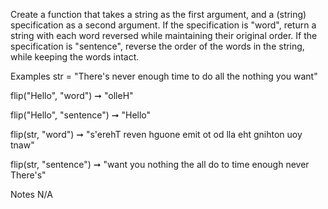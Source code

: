 Create a function that takes a string as the first argument, and a (string) specification as a second argument. If the specification is "word", return a string with each word reversed while maintaining their original order. If the specification is "sentence", reverse the order of the words in the string, while keeping the words intact.

Examples
str = "There's never enough time to do all the nothing you want"

flip("Hello", "word") ➞ "olleH"

flip("Hello", "sentence") ➞ "Hello"

flip(str, "word") ➞ "s'erehT reven hguone emit ot od lla eht gnihton uoy tnaw"

flip(str, "sentence") ➞ "want you nothing the all do to time enough never There's"

Notes
N/A